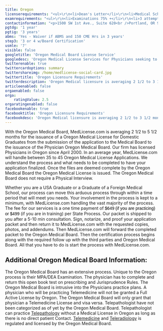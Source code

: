 ```yaml
---
title: Oregon
licenserequirements: "<ul>\r\n<li>Dean's Letter</li>\r\n<li>Medical School Transcripts</li>\r\n<li>Medical School Form</li>\r\n<li>Criminal Background Check</li>\r\n<li>Employment and Privileges past 10 years</li>\r\n<li>All State Medical Licenses (past/present)</li>\r\n<li>AMA or AOA Profile</li>\r\n<li>All Internships/Residency/Fellowships</li>\r\n<li>ECFMG/5th Pathway</li>\r\n</ul>"
examrequirements: "<ul>\r\n<li>Examinations 75% +</li>\r\n<li>3 attempt limit Step 3 of the USMLE</li>\r\n<li>4 attempt limit Step 3 of the USMLE (if Board Certified)</li>\r\n<li>7 year limit- USMLE</li>\r\n<li>1 year PGY for USA Grads</li>\r\n<li>3 year PGY for International Grads</li>\r\n<li>Yes - 10 year rule or SPEX</li>\r\n<li>CME Waiver available for SPEX</li>\r\n<li>State Exam Accepted if Pre-1975</li>\r\n</ul>"
contactinformation: "<p>1500 SW 1st Ave., Suite 620<br />Portland, OR 97201<br />Phone: (971) 673-2700<br />Fax: (971) 673-2670</p>\r\n<p><a href=\"http://www.oregon.gov/OMB/Pages/index.aspx\">www.oregon.gov/OMB</a></p>"
pgtdg: '1 year'
pgtig: '3 years'
abms: 'Yes - Waiver if ABMS and 150 CME Hrs in 3 years'
step3: '3 or 4 w/Board Certification'
usmle: '7'
visible: false
googletitle: 'Oregon Medical Board License Service'
googledesc: 'Oregon Medical License Services for Physicians seeking to expedite the State Licensure process who will be applying to the Oregon Medical Board'
twitterenable: true
twittercardoptions: summary
twittershareimg: /home/medlicense-social-card.jpg
twittertitle: 'Oregon Licensure Requirements'
twitterdescription: 'Oregon Medical licensure is averaging 2 1/2 to 3 1/2 months for Domestic Graduates from the submission of the application to the Medical Board to the issuance of the Physician Oregon Medical Board.'
articleenabled: false
orgaenabled: false
orga:
    ratingValue: 2.5
orgaratingenabled: false
facebookenable: true
facebooktitle: 'Oregon Licensure Requirements'
facebookdesc: 'Oregon Medical licensure is averaging 2 1/2 to 3 1/2 months for Domestic Graduates from the submission of the application to the Medical Board to the issuance of the Physician Oregon Medical Board.'
---
```


<p>With the Oregon Medical Board, MedLicense.com is averaging 2 1/2 to 5 1/2 months for the issuance of a Oregon Medical License for Domestic Graduates from the submission of the application to the Medical Board to the issuance of the Physician Oregon Medical Board. Our firm has licensed Physicians in Oregon since April 2000. In an average year, MedLicense.com will handle between 35 to 45 Oregon Medical License Applications. We understand the process and what needs to be completed to have your application finalized. Once the files are deemed complete by the Oregon Medical Board the Oregon Medical License is issued. The Oregon Medical Board does not require a Physical Interview.</p>
<p>Whether you are a USA Graduate or a Graduate of a Foreign Medical School, our process can move this arduous process through within a time period that will meet you needs. Your involvement in the process is kept to a minimum, with MedLicense.com handling the vast majority of the process. The fee for our services is a one time payment of <span style="display: inline !important; float: none; background-color: transparent; color: #000000; font-family: Verdana,Arial,Helvetica,sans-serif; font-size: 14px; font-style: normal; font-variant: normal; font-weight: 400; letter-spacing: normal; line-height: 18.2px; orphans: 2; text-align: left; text-decoration: none; text-indent: 0px; text-transform: none; -webkit-text-stroke-width: 0px; white-space: normal; word-spacing: 0px;">$649 (if you are practicing) or $499</span> (if you are in training) per State Process. Our packet is shipped to you after a 5-10 min consultation. Sign, notarize, and proof your application packet and then return it to MedLicense.com with the requested copies, photos, and addendums. Then MedLicense.com will forward the completed packet to the Oregon Medical Board. Then the certification process begins along with the required follow up with the third parties and Oregon Medical Board. All that you have to do is start the process with MedLicense.com.</p>
<h2 id="mcetoc_1ce9g4kpg0">Additional Oregon Medical Board Information:</h2>
<p>The Oregon Medical Board has an extensive process. Unique to the Oregon process is their MPA/DEA Examination. The physician has to complete and return this open book test on prescribing and Jurisprudence Rules. The Oregon Medical Board is intrusive into the Physicians practice plans. A physician who will be practicing Telemedicine will not be granted a Full Active License by Oregon. The Oregon Medical Board will only grant that physician a Telemedicine License and visa versa. Telepathologist have not been categorized as of yet by the Oregon Medical Board. Telepathologist can practice <a href="../../services/telemedicine-licensing/telepathology-licensing">Telepathology</a> without a Medical License in Oregon as long as there is no direct patient Contact. <a href="../../services/telemedicine-licensing">Telemedicine</a> and <a href="../../services/telemedicine-licensing/teleradiology-licensing">Teleradiology</a> is regulated and licensed by the Oregon Medical Board.</p>